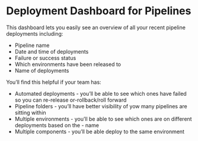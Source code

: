 # Deployment Dashboard for Pipelines

This dashboard lets you easily see an overview of all your recent pipeline deployments including:

- Pipeline name
- Date and time of deployments
- Failure or success status
- Which environments have been released to
- Name of deployments

You’ll find this helpful if your team has:
- Automated deployments - you’ll be able to see which ones have failed so you can re-release or-rollback/roll forward
- Pipeline folders - you’ll have better visibility of yow many pipelines are sitting within
- Multiple environments - you’ll be able to see which ones are on different deployments based on the - name
- Multiple components - you’ll be able deploy to the same environment

